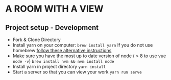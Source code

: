 # A ROOM WITH A VIEW

## Project setup - Development

+ Fork & Clone Directory
+ Install yarn on your computer: ```brew install yarn```
If you do not use homebrew [follow these alternative instructions](https://yarnpkg.com/lang/en/docs/install/#mac-stable)
+ Make sure you have the most up to date version of node ( > 8 to use vue ```node -v```) ```brew install nvm && nvm install node ```
+ Install yarn in project directory ```yarn install```
+ Start a server so that you can view your work ```yarn run serve```





<!-- ### Compiles and minifies for production
```
yarn run build
```

### Lints and fixes files
```
yarn run lint
``` -->
